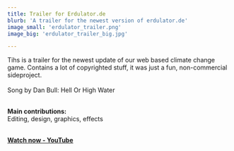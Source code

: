 ```yaml
---
title: Trailer for Erdulator.de 
blurb: 'A trailer for the newest version of erdulator.de'
image_small: 'erdulator_trailer.png'
image_big: 'erdulator_trailer_big.jpg'

---
```


Tihs is a trailer for the newest update of our web based climate change game. Contains a lot of copyrighted stuff, it was just a fun, non-commercial sideproject. <br /><br />Song by Dan Bull: Hell Or High Water  <br /><br />

**Main contributions:** <br />Editing, design, graphics, effects<br /><br />

[**Watch now - YouTube**](https://www.youtube.com/watch?v=vu1xEW2fL38)